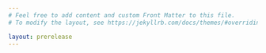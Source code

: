 ```yaml
---
# Feel free to add content and custom Front Matter to this file.
# To modify the layout, see https://jekyllrb.com/docs/themes/#overriding-theme-defaults

layout: prerelease
---
```

